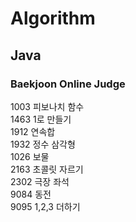 # Algorithm

## Java

### Baekjoon Online Judge

1003 피보나치 함수  
1463 1로 만들기  
1912 연속합  
1932 정수 삼각형  
1026 보물  
2163 초콜릿 자르기  
2302 극장 좌석  
9084 동전  
9095 1,2,3 더하기  
